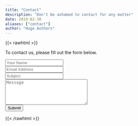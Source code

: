 ```yaml
---
title: "Contact"
description: "Don't be ashamed to contact for any matter"
date: 2019-02-30
aliases: ["contact"]
author: "Hugo Authors"
---
```


{{< rawhtml >}}

<div class="content">
    <p class="mb-2">To contact us, please fill out the form below.</p>
    <form name=contact action="https://getform.io/f/d3be8696-c0a7-4315-bf23-fd4bce295a4a" method=post>
    <div class="mb-4">
         <input type=text placeholder="Your Name" name=name class="w-full p-4 bg-gray-200 border border-gray-200 focus:outline-none focus:bg-white focus:border-gray-500 dark:bg-warmgray-700 dark:border-warmgray-700 dark:focus:bg-warmgray-800" required>
    </div>
    <div class="mb-4">
        <input type=text placeholder="Email Address" name=mail class="w-full p-4 bg-gray-200 border border-gray-200 focus:outline-none focus:bg-white focus:border-gray-500 dark:bg-warmgray-700 dark:border-warmgray-700 dark:focus:bg-warmgray-800" required>
    </div>
    <div class="mb-4">
        <input type=text placeholder="Subject" name=title class="w-full p-4 bg-gray-200 border border-gray-200 focus:outline-none focus:bg-white focus:border-gray-500 dark:bg-warmgray-700 dark:border-warmgray-700 dark:focus:bg-warmgray-800" required>
    </div>
    <div class="mb-4">
        <textarea rows=5 cols=30 placeholder="Message" name=message class="w-full p-4 bg-gray-200 border border-gray-200 focus:outline-none focus:bg-white focus:border-gray-500 dark:bg-warmgray-700 dark:border-warmgray-700 dark:focus:bg-warmgray-800" required></textarea>
    </div>
    <input type=submit value="Submit" class="w-full button duration-100 py-2 bg-gray-800 text-white cursor-pointer transition-colors hover:bg-gray-600">
    </form>
</div>
{{< /rawhtml >}}
